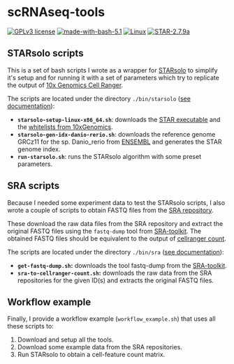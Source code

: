 # scRNAseq-tools

[![GPLv3 license](https://img.shields.io/badge/License-GPLv3.0-blue.svg)](https://github.com/carlescn/scRNAseq-tools/blob/main/LICENSE)
[![made-with-bash-5.1](https://img.shields.io/badge/Made%20with-Bash%205.1-1f425f.svg?logo=gnubash)](https://www.gnu.org/software/bash/)
[![Linux](https://img.shields.io/badge/OS-Linux-yellow.svg?logo=linux)](https://www.linux.org/)
[![STAR-2.7.9a](https://img.shields.io/badge/STAR-2.7.10b-darkgreen.svg)](https://github.com/alexdobin/STAR)

## STARsolo scripts

This is a set of bash scripts I wrote
as a wrapper for [STARsolo](https://github.com/alexdobin/STAR/blob/master/docs/STARsolo.md)
to simplify it's setup
and for running it with a set of parameters
which try to replicate the output of
[10x Genomics Cell Ranger](https://support.10xgenomics.com/single-cell-gene-expression/software/pipelines/latest/what-is-cell-ranger).

The scripts are located under the directory `./bin/starsolo`
([see documentation](/bin/starsolo/README.md)):

- **`starsolo-setup-linux-x86_64.sh`**:
  downloads the [STAR executable](https://github.com/alexdobin/STAR/)
  and the [whitelists from 10xGenomics](https://kb.10xgenomics.com/hc/en-us/articles/115004506263-What-is-a-barcode-whitelist-).
- **`starsolo-gen-idx-danio-rerio.sh`**:
downloads the reference genome GRCz11 for the sp. Danio_rerio
  from [ENSEMBL](https://www.ensembl.org/Danio_rerio/Info/Index)
  and generates the STAR genome index.
- **`run-starsolo.sh`**:
  runs the STARsolo algorithm with some preset parameters.

## SRA scripts

Because I needed some experiment data to test the STARsolo scripts,
I also wrote a couple of scripts
to obtain FASTQ files from the
[SRA repository](https://www.ncbi.nlm.nih.gov/sra/docs/).

These download the raw data files from the SRA repository
and extract the original FASTQ files
using the `fastq-dump` tool from
[SRA-toolkit](https://github.com/ncbi/sra-tools/wiki/01.-Downloading-SRA-Toolkit).
The obtained FASTQ files should be equivalent to the output of
[cellranger count](https://support.10xgenomics.com/single-cell-gene-expression/software/pipelines/latest/what-is-cell-ranger).

The scripts are located under the directory `./bin/sra`
([see documentation](/bin/sra/README.md)):

- **`get-fastq-dump.sh`:**
  downloads the tool fastq-dump from the
  [SRA-toolkit](https://github.com/ncbi/sra-tools/wiki/01.-Downloading-SRA-Toolkit).
- **`sra-to-cellranger-count.sh`:**
  downloads the raw data from the SRA repositories
  for the given ID(s) and extracts the original FASTQ files.

## Workflow example

Finally,
I provide a workflow example
(`workflow_example.sh`)
that uses all these scripts to:

1. Download and setup all the tools.
1. Download some example data from the SRA repositories.
1. Run STARsolo to obtain a cell-feature count matrix.
